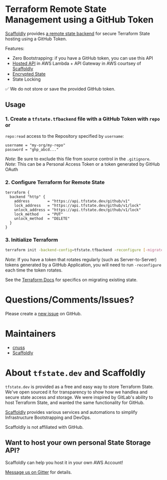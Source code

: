 # Terraform Remote State Management using a GitHub Token

[Scaffoldly](https://scaffold.ly) provides [a remote state backend]() for secure
Terraform State hosting using a GitHub Token.

Features:

- Zero Bootstrapping: if you have a GitHub token, you can use this API
- [Hosted API](https://api.tfstate.dev/github/swagger.html) in AWS Lambda + API
  Gateway in AWS courtsey of [Scaffoldly](https://scaffold.ly)
- [Encrypted State](src/services/StateService.ts#L27)
- State Locking

✅ We do not store or save the provided GitHub token.

## Usage

### 1. Create a `tfstate.tfbackend` file with a GitHub Token with `repo` or

`repo:read` access to the Repository specified by `username`:

```hcl
username = "my-org/my-repo"
password = "ghp_abcd..."
```

_Note_: Be sure to exclude this file from source control in the `.gitignore`.
_Note_: This can be a Personal Access Token or a token generated by GitHub OAuth

### 2. Configure Terraform for Remote State

```hcl
terraform {
  backend "http" {
    address        = "https://api.tfstate.dev/github/v1"
    lock_address   = "https://api.tfstate.dev/github/v1/lock"
    unlock_address = "https://api.tfstate.dev/github/v1/lock"
    lock_method    = "PUT"
    unlock_method  = "DELETE"
  }
}
```

### 3. Initialize Terraform

```bash
terraform init -backend-config=tfstate.tfbackend -reconfigure [-migrate-state]
```

_Note_: If you have a token that rotates regularly (such as Server-to-Server) tokens
generated by a GitHub Application, you will need to run `-reconfigure` each time
the token rotates.

See the [Terraform Docs](https://www.terraform.io/cli/commands/init#backend-initialization)
for specifics on migrating existing state.

# Questions/Comments/Issues?

Please create a [new issue](https://github.com/tfstate/github-sls-rest-api/issues/new/choose)
on GitHub.

# Maintainers

- [cnuss](https://github.com/cnuss)
- [Scaffoldly](https://github.com/scaffoldly)

# About `tfstate.dev` and Scaffoldly

`tfstate.dev` is provided as a free and easy way to store Terraform State. We've
open sourced it for transparency to show how we handlea and secure state access
and storage. We were inspired by GitLab's ability to host Terraform State, and
wanted the same functionality for GitHub.

[Scaffoldly](https://scaffold.ly) provides various services and automations to
simplify Infrastructure Bootstrapping and DevOps.

Scaffoldly is not affiliated with GitHub.

## Want to host your own personal State Storage API?

Scaffoldly can help you host it in your own AWS Account!

[Message us on Gitter](https://gitter.im/scaffoldly/community) for details.
